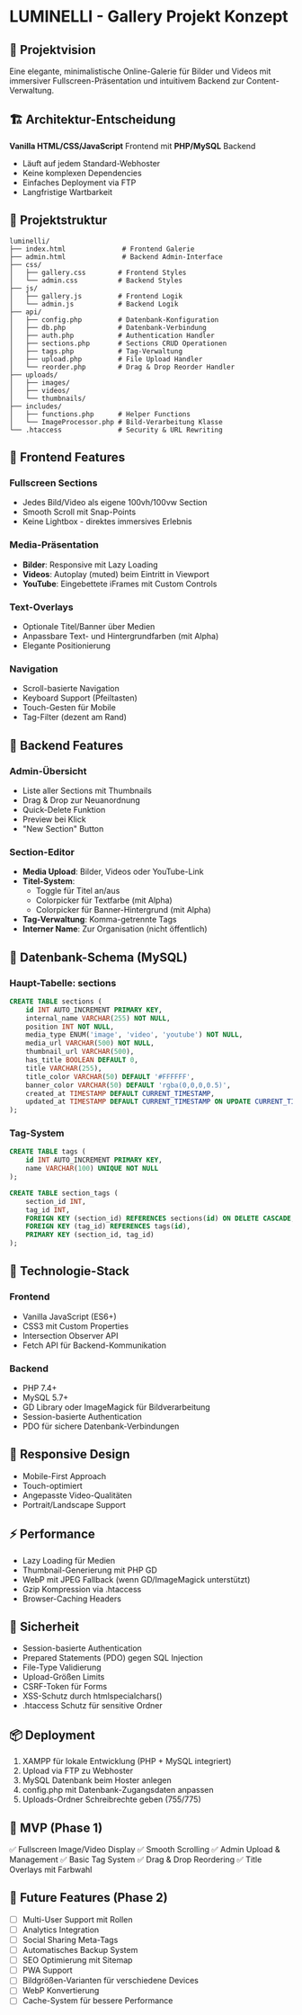 # LUMINELLI - Gallery Projekt Konzept

## 🎯 Projektvision
Eine elegante, minimalistische Online-Galerie für Bilder und Videos mit immersiver Fullscreen-Präsentation und intuitivem Backend zur Content-Verwaltung.

## 🏗 Architektur-Entscheidung
**Vanilla HTML/CSS/JavaScript** Frontend mit **PHP/MySQL** Backend
- Läuft auf jedem Standard-Webhoster
- Keine komplexen Dependencies
- Einfaches Deployment via FTP
- Langfristige Wartbarkeit

## 📁 Projektstruktur
```
luminelli/
├── index.html              # Frontend Galerie
├── admin.html              # Backend Admin-Interface
├── css/
│   ├── gallery.css        # Frontend Styles
│   └── admin.css          # Backend Styles
├── js/
│   ├── gallery.js         # Frontend Logik
│   └── admin.js           # Backend Logik
├── api/
│   ├── config.php         # Datenbank-Konfiguration
│   ├── db.php             # Datenbank-Verbindung
│   ├── auth.php           # Authentication Handler
│   ├── sections.php       # Sections CRUD Operationen
│   ├── tags.php           # Tag-Verwaltung
│   ├── upload.php         # File Upload Handler
│   └── reorder.php        # Drag & Drop Reorder Handler
├── uploads/
│   ├── images/
│   ├── videos/
│   └── thumbnails/
├── includes/
│   ├── functions.php      # Helper Functions
│   └── ImageProcessor.php # Bild-Verarbeitung Klasse
└── .htaccess              # Security & URL Rewriting
```

## 🎨 Frontend Features

### Fullscreen Sections
- Jedes Bild/Video als eigene 100vh/100vw Section
- Smooth Scroll mit Snap-Points
- Keine Lightbox - direktes immersives Erlebnis

### Media-Präsentation
- **Bilder**: Responsive mit Lazy Loading
- **Videos**: Autoplay (muted) beim Eintritt in Viewport
- **YouTube**: Eingebettete iFrames mit Custom Controls

### Text-Overlays
- Optionale Titel/Banner über Medien
- Anpassbare Text- und Hintergrundfarben (mit Alpha)
- Elegante Positionierung

### Navigation
- Scroll-basierte Navigation
- Keyboard Support (Pfeiltasten)
- Touch-Gesten für Mobile
- Tag-Filter (dezent am Rand)

## 🔧 Backend Features

### Admin-Übersicht
- Liste aller Sections mit Thumbnails
- Drag & Drop zur Neuanordnung
- Quick-Delete Funktion
- Preview bei Klick
- "New Section" Button

### Section-Editor
- **Media Upload**: Bilder, Videos oder YouTube-Link
- **Titel-System**: 
  - Toggle für Titel an/aus
  - Colorpicker für Textfarbe (mit Alpha)
  - Colorpicker für Banner-Hintergrund (mit Alpha)
- **Tag-Verwaltung**: Komma-getrennte Tags
- **Interner Name**: Zur Organisation (nicht öffentlich)

## 💾 Datenbank-Schema (MySQL)

### Haupt-Tabelle: sections
```sql
CREATE TABLE sections (
    id INT AUTO_INCREMENT PRIMARY KEY,
    internal_name VARCHAR(255) NOT NULL,
    position INT NOT NULL,
    media_type ENUM('image', 'video', 'youtube') NOT NULL,
    media_url VARCHAR(500) NOT NULL,
    thumbnail_url VARCHAR(500),
    has_title BOOLEAN DEFAULT 0,
    title VARCHAR(255),
    title_color VARCHAR(50) DEFAULT '#FFFFFF',
    banner_color VARCHAR(50) DEFAULT 'rgba(0,0,0,0.5)',
    created_at TIMESTAMP DEFAULT CURRENT_TIMESTAMP,
    updated_at TIMESTAMP DEFAULT CURRENT_TIMESTAMP ON UPDATE CURRENT_TIMESTAMP
);
```

### Tag-System
```sql
CREATE TABLE tags (
    id INT AUTO_INCREMENT PRIMARY KEY,
    name VARCHAR(100) UNIQUE NOT NULL
);

CREATE TABLE section_tags (
    section_id INT,
    tag_id INT,
    FOREIGN KEY (section_id) REFERENCES sections(id) ON DELETE CASCADE,
    FOREIGN KEY (tag_id) REFERENCES tags(id),
    PRIMARY KEY (section_id, tag_id)
);
```

## 🚀 Technologie-Stack

### Frontend
- Vanilla JavaScript (ES6+)
- CSS3 mit Custom Properties
- Intersection Observer API
- Fetch API für Backend-Kommunikation

### Backend
- PHP 7.4+ 
- MySQL 5.7+
- GD Library oder ImageMagick für Bildverarbeitung
- Session-basierte Authentication
- PDO für sichere Datenbank-Verbindungen

## 📱 Responsive Design
- Mobile-First Approach
- Touch-optimiert
- Angepasste Video-Qualitäten
- Portrait/Landscape Support

## ⚡ Performance
- Lazy Loading für Medien
- Thumbnail-Generierung mit PHP GD
- WebP mit JPEG Fallback (wenn GD/ImageMagick unterstützt)
- Gzip Kompression via .htaccess
- Browser-Caching Headers

## 🔐 Sicherheit
- Session-basierte Authentication
- Prepared Statements (PDO) gegen SQL Injection
- File-Type Validierung
- Upload-Größen Limits
- CSRF-Token für Forms
- XSS-Schutz durch htmlspecialchars()
- .htaccess Schutz für sensitive Ordner

## 📦 Deployment
1. XAMPP für lokale Entwicklung (PHP + MySQL integriert)
2. Upload via FTP zu Webhoster
3. MySQL Datenbank beim Hoster anlegen
4. config.php mit Datenbank-Zugangsdaten anpassen
5. Uploads-Ordner Schreibrechte geben (755/775)

## 🎯 MVP (Phase 1)
✅ Fullscreen Image/Video Display
✅ Smooth Scrolling
✅ Admin Upload & Management
✅ Basic Tag System
✅ Drag & Drop Reordering
✅ Title Overlays mit Farbwahl

## 🔮 Future Features (Phase 2)
- [ ] Multi-User Support mit Rollen
- [ ] Analytics Integration
- [ ] Social Sharing Meta-Tags
- [ ] Automatisches Backup System
- [ ] SEO Optimierung mit Sitemap
- [ ] PWA Support
- [ ] Bildgrößen-Varianten für verschiedene Devices
- [ ] WebP Konvertierung
- [ ] Cache-System für bessere Performance